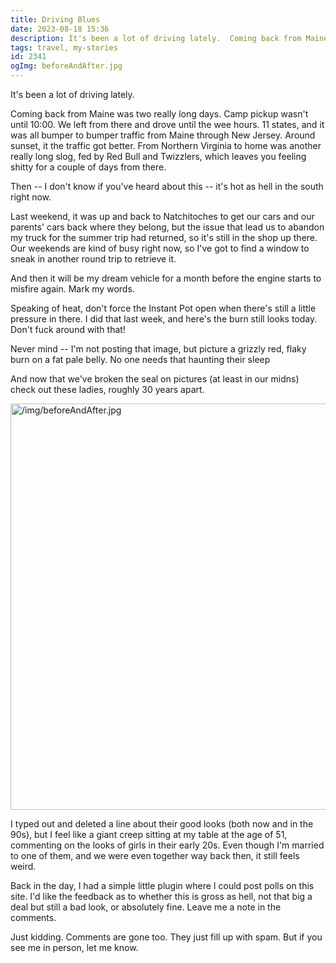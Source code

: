 ```yaml
---
title: Driving Blues
date: 2023-08-18 15:36
description: It's been a lot of driving lately.  Coming back from Maine was two really long days.  Camp pickup wasn't until 10:00.  We left from there and drove until the wee hours.  11 states, and it was all bumper to bumper traffic from Maine through New Jersey.
tags: travel, my-stories
id: 2341
ogImg: beforeAndAfter.jpg
---
```

It's been a lot of driving lately.

Coming back from Maine was two really long days.  Camp pickup wasn't until 10:00.  We left from there and drove until the wee hours.  11 states, and it was all bumper to bumper traffic from Maine through New Jersey.  Around sunset, it the traffic got better.  From Northern Virginia to home was another really long slog, fed by Red Bull and Twizzlers, which leaves you feeling shitty for a couple of days from there.

Then -- I don't know if you've heard about this -- it's hot as hell in the south right now.

Last weekend, it was up and back to Natchitoches to get our cars and our parents' cars back where they belong, but the issue that lead us to abandon my truck for the summer trip had returned, so it's still in the shop up there.  Our weekends are kind of busy right now, so I've got to find a window to sneak in another round trip to retrieve it.

And then it will be my dream vehicle for a month before the engine starts to misfire again.  Mark my words.

Speaking of heat, don't force the Instant Pot open when there's still a little pressure in there.  I did that last week, and here's the burn still looks today.  Don't fuck around with that!

Never mind -- I'm not posting that image, but picture a grizzly red, flaky burn on a fat pale belly.  No one needs that haunting their sleep

And now that we've broken the seal on pictures (at least in our midns) check out these ladies, roughly 30 years apart.

<a class="lightview centered" href="/img/beforeAndAfter.jpg" data-lightview-caption="" data-lightview-group="group1"><img src="/img/beforeAndAfter.jpg" alt="/img/beforeAndAfter.jpg" width="650px"><br><span class="caption"></span></a>

I typed out and deleted a line about their good looks (both now and in the 90s), but I feel like a giant creep sitting at my table at the age of 51, commenting on the looks of girls in their early 20s.  Even though I'm married to one of them, and we were even together way back then, it still feels weird.

Back in the day, I had a simple little plugin where I could post polls on this site.  I'd like the feedback as to whether this is gross as hell, not that big a deal but still a bad look, or absolutely fine.  Leave me a note in the comments.

Just kidding.  Comments are gone too.  They just fill up with spam.  But if you see me in person, let me know.
